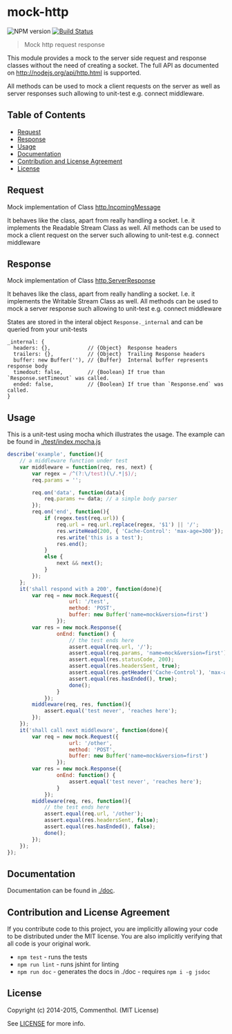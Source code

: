 # mock-http

![NPM version](https://badge.fury.io/js/mock-http.svg)
[![Build Status](https://secure.travis-ci.org/commenthol/mock-http.svg?branch=master)](https://travis-ci.org/commenthol/mock-http)

> Mock http request response

This module provides a mock to the server side request and response classes without the need of creating a socket.
The full API as documented on <http://nodejs.org/api/http.html> is supported.

All methods can be used to mock a client requests on the server as well as server responses such allowing to unit-test e.g. connect middleware.


## Table of Contents

<!-- !toc (minlevel=2 omit="Table of Contents") -->

* [Request](#request)
* [Response](#response)
* [Usage](#usage)
* [Documentation](#documentation)
* [Contribution and License Agreement](#contribution-and-license-agreement)
* [License](#license)

<!-- toc! -->

## Request

Mock implementation of Class [http.IncomingMessage](http://nodejs.org/api/http.html#http_http_incomingmessage)

It behaves like the class, apart from really handling a socket. I.e. it implements the Readable Stream Class as well.
All methods can be used to mock a client request on the server such allowing to unit-test e.g. connect middleware


## Response

Mock implementation of Class [http.ServerResponse](http://nodejs.org/api/http.html#http_class_http_serverresponse)

It behaves like the class, apart from really handling a socket. I.e. it implements the Writable Stream Class as well.
All methods can be used to mock a server response such allowing to unit-test e.g. connect middleware

States are stored in the interal object `Response._internal` and can be queried from your unit-tests

    _internal: {
      headers: {},            // {Object}  Response headers
      trailers: {},           // {Object}  Trailing Response headers
      buffer: new Buffer(''), // {Buffer}  Internal buffer represents response body
      timedout: false,        // {Boolean} If true than `Response.setTimeout` was called.
      ended: false,           // {Boolean} If true than `Response.end` was called.
    }

## Usage

This is a unit-test using mocha which illustrates the usage. The example can be found in [./test/index.mocha.js](./test/index.mocha.js)

```javascript
describe('example', function(){
    // a middleware function under test
    var middleware = function(req, res, next) {
        var regex = /^(?:\/test)(\/.*|$)/;
        req.params = '';

        req.on('data', function(data){
            req.params += data; // a simple body parser
        });
        req.on('end', function(){
            if (regex.test(req.url)) {
                req.url = req.url.replace(regex, '$1') || '/';
                res.writeHead(200, { 'Cache-Control': 'max-age=300'});
                res.write('this is a test');
                res.end();
            }
            else {
                next && next();
            }
        });
    };
    it('shall respond with a 200', function(done){
        var req = new mock.Request({
                    url: '/test',
                    method: 'POST',
                    buffer: new Buffer('name=mock&version=first')
                });
        var res = new mock.Response({
                onEnd: function() {
                    // the test ends here
                    assert.equal(req.url, '/');
                    assert.equal(req.params, 'name=mock&version=first');
                    assert.equal(res.statusCode, 200);
                    assert.equal(res.headersSent, true);
                    assert.equal(res.getHeader('Cache-Control'), 'max-age=300');
                    assert.equal(res.hasEnded(), true);
                    done();
                }
            });
        middleware(req, res, function(){
            assert.equal('test never', 'reaches here');
        });
    });
    it('shall call next middleware', function(done){
        var req = new mock.Request({
                    url: '/other',
                    method: 'POST',
                    buffer: new Buffer('name=mock&version=first')
                });
        var res = new mock.Response({
                onEnd: function() {
                    assert.equal('test never', 'reaches here');
                }
            });
        middleware(req, res, function(){
            // the test ends here
            assert.equal(req.url, '/other');
            assert.equal(res.headersSent, false);
            assert.equal(res.hasEnded(), false);
            done();
        });
    });
});
```

## Documentation

Documentation can be found in [./doc](./doc/index.html).


## Contribution and License Agreement

If you contribute code to this project, you are implicitly allowing your code
to be distributed under the MIT license. You are also implicitly verifying that
all code is your original work.

* `npm test` - runs the tests
* `npm run lint` - runs jshint for linting
* `npm run doc` - generates the docs in ./doc - requires `npm i -g jsdoc`

## License

Copyright (c) 2014-2015, Commenthol. (MIT License)

See [LICENSE][] for more info.

[LICENSE]: ./LICENSE
